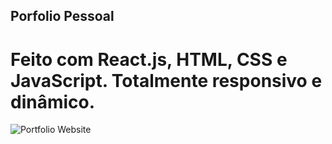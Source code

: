## Porfolio Pessoal

# Feito com React.js, HTML, CSS e JavaScript. Totalmente responsivo e dinâmico.


![Portfolio Website](https://user-images.githubusercontent.com/39568251/160724205-9c826759-32dd-453c-9384-0ee695505307.png)
